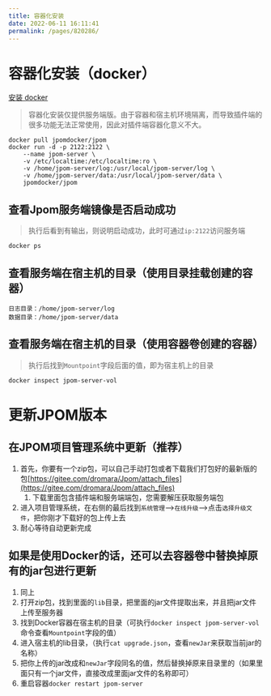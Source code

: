 ```yaml
---
title: 容器化安装
date: 2022-06-11 16:11:41
permalink: /pages/820286/
---
```



# 容器化安装（docker）

[安装 docker](./07.安装docker.md)

> 容器化安装仅提供服务端版。由于容器和宿主机环境隔离，而导致插件端的很多功能无法正常使用，因此对插件端容器化意义不大。

```
docker pull jpomdocker/jpom
docker run -d -p 2122:2122 \
	--name jpom-server \
	-v /etc/localtime:/etc/localtime:ro \
	-v /home/jpom-server/log:/usr/local/jpom-server/log \
	-v /home/jpom-server/data:/usr/local/jpom-server/data \
	jpomdocker/jpom
```

## 查看Jpom服务端镜像是否启动成功

> 执行后看到有输出，则说明启动成功，此时可通过`ip:2122`访问服务端
```
docker ps
```

## 查看服务端在宿主机的目录（使用目录挂载创建的容器）
```
日志目录：/home/jpom-server/log
数据目录：/home/jpom-server/data
```

## 查看服务端在宿主机的目录（使用容器卷创建的容器）
> 执行后找到`Mountpoint`字段后面的值，即为宿主机上的目录
```
docker inspect jpom-server-vol
```

# 更新JPOM版本

## 在JPOM项目管理系统中更新（推荐）

1. 首先，你要有一个zip包，可以自己手动打包或者下载我们打包好的最新版的包[https://gitee.com/dromara/Jpom/attach_files](https://gitee.com/dromara/Jpom/attach_files)
    1. 下载里面包含插件端和服务端端包，您需要解压获取服务端包
2. 进入项目管理系统，在右侧的最后找到`系统管理`-->`在线升级`-->点击`选择升级文件`，把你刚才下载好的包上传上去
3. 耐心等待自动更新完成


## 如果是使用Docker的话，还可以去容器卷中替换掉原有的jar包进行更新

1. 同上
2. 打开zip包，找到里面的`lib`目录，把里面的jar文件提取出来，并且把jar文件上传至服务器
3. 找到Docker容器在宿主机的目录（可执行`docker inspect jpom-server-vol`命令查看`Mountpoint`字段的值）
4. 进入宿主机的lib目录，（执行`cat upgrade.json`，查看`newJar`来获取当前jar的名称）
5. 把你上传的jar改成和`newJar`字段同名的值，然后替换掉原来目录里的（如果里面只有一个jar文件，直接改成里面jar文件的名称即可）
6. 重启容器`docker restart jpom-server`
